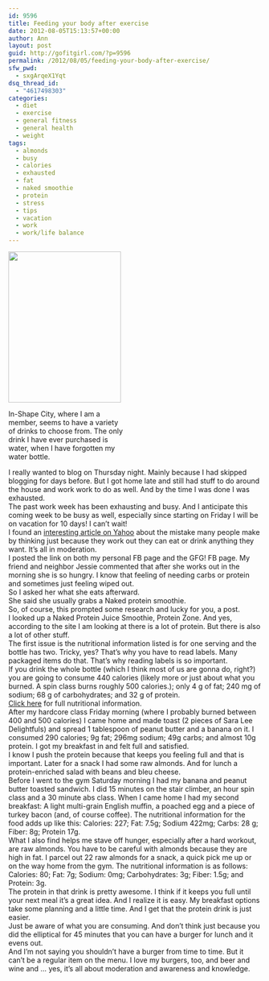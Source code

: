 ```yaml
---
id: 9596
title: Feeding your body after exercise
date: 2012-08-05T15:13:57+00:00
author: Ann
layout: post
guid: http://gofitgirl.com/?p=9596
permalink: /2012/08/05/feeding-your-body-after-exercise/
sfw_pwd:
  - sxgArqeX1Yqt
dsq_thread_id:
  - "4617498303"
categories:
  - diet
  - exercise
  - general fitness
  - general health
  - weight
tags:
  - almonds
  - busy
  - calories
  - exhausted
  - fat
  - naked smoothie
  - protein
  - stress
  - tips
  - vacation
  - work
  - work/life balance
---
```

<div id="attachment_9597" style="width: 234px" class="wp-caption alignleft">
  <a href="http://gofitgirl.com/?attachment_id=9597" rel="attachment wp-att-9597"><img class="size-medium wp-image-9597" title="gym drinks" src="http://gofitgirl.com/wp-content/uploads/2012/08/gym-drinks-e1344203560578-224x300.jpg" alt="" width="224" height="300" /></a>
  
  <p class="wp-caption-text">
    In-Shape City, where I am a member, seems to have a variety of drinks to choose from. The only drink I have ever purchased is water, when I have forgotten my water bottle.
  </p>
</div>

  
I really wanted to blog on Thursday night. Mainly because I had skipped blogging for days before. But I got home late and still had stuff to do around the house and work work to do as well. And by the time I was done I was exhausted.  
The past work week has been exhausting and busy. And I anticipate this coming week to be busy as well, especially since starting on Friday I will be on vacation for 10 days! I can&#8217;t wait!  
I found an [interesting article on Yahoo](http://shine.yahoo.com/healthy-living/diet-exercise-better-losing-weight-164900774.html) about the mistake many people make by thinking just because they work out they can eat or drink anything they want. It&#8217;s all in moderation.  
I posted the link on both my personal FB page and the GFG! FB page. My friend and neighbor Jessie commented that after she works out in the morning she is so hungry. I know that feeling of needing carbs or protein and sometimes just feeling wiped out.  
So I asked her what she eats afterward.  
She said she usually grabs a Naked protein smoothie.  
So, of course, this prompted some research and lucky for you, a post.  
I looked up a Naked Protein Juice Smoothie, Protein Zone. And yes, according to the site I am looking at there is a lot of protein. But there is also a lot of other stuff.  
The first issue is the nutritional information listed is for one serving and the bottle has two. Tricky, yes? That&#8217;s why you have to read labels. Many packaged items do that. That&#8217;s why reading labels is so important.  
If you drink the whole bottle (which I think most of us are gonna do, right?) you are going to consume 440 calories (likely more or just about what you burned. A spin class burns roughly 500 calories.); only 4 g of fat; 240 mg of sodium; 68 g of carbohydrates; and 32 g of protein.  
[Click here](http://www.wegmans.com/webapp/wcs/stores/servlet/ProductDisplay?productId=671546&storeId=10052&langId=-1) for full nutritional information.  
After my hardcore class Friday morning (where I probably burned between 400 and 500 calories) I came home and made toast (2 pieces of Sara Lee Delightfuls) and spread 1 tablespoon of peanut butter and a banana on it. I consumed 290 calories; 9g fat; 296mg sodium; 49g carbs; and almost 10g protein. I got my breakfast in and felt full and satisfied.  
I know I push the protein because that keeps you feeling full and that is important. Later for a snack I had some raw almonds. And for lunch a protein-enriched salad with beans and bleu cheese.  
Before I went to the gym Saturday morning I had my banana and peanut butter toasted sandwich. I did 15 minutes on the stair climber, an hour spin class and a 30 minute abs class. When I came home I had my second breakfast: A light multi-grain English muffin, a poached egg and a piece of turkey bacon (and, of course coffee). The nutritional information for the food adds up like this: Calories: 227; Fat: 7.5g; Sodium 422mg; Carbs: 28 g; Fiber: 8g; Protein 17g.  
What I also find helps me stave off hunger, especially after a hard workout, are raw almonds. You have to be careful with almonds because they are high in fat. I parcel out 22 raw almonds for a snack, a quick pick me up or on the way home from the gym. The nutritional information is as follows: Calories: 80; Fat: 7g; Sodium: 0mg; Carbohydrates: 3g; Fiber: 1.5g; and Protein: 3g.  
The protein in that drink is pretty awesome. I think if it keeps you full until your next meal it&#8217;s a great idea. And I realize it is easy. My breakfast options take some planning and a little time. And I get that the protein drink is just easier.  
Just be aware of what you are consuming. And don&#8217;t think just because you did the elliptical for 45 minutes that you can have a burger for lunch and it evens out.  
And I&#8217;m not saying you shouldn&#8217;t have a burger from time to time. But it can&#8217;t be a regular item on the menu. I love my burgers, too, and beer and wine and &#8230; yes, it&#8217;s all about moderation and awareness and knowledge.